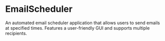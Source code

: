 # EmailScheduler
An automated email scheduler application that allows users to send emails at specified times. Features a user-friendly GUI and supports multiple recipients.
